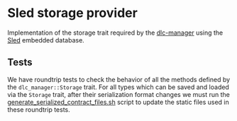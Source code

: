 # Sled storage provider

Implementation of the storage trait required by the [dlc-manager](../dlc-manager) using the [Sled](https://github.com/spacejam/sled) embedded database.

## Tests

We have roundtrip tests to check the behavior of all the methods defined by the `dlc_manager::Storage` trait.
For all types which can be saved and loaded via the `Storage` trait, after their serialization format changes we must run the [generate_serialized_contract_files.sh](../scripts/generate_serialized_contract_files.sh) script to update the static files used in these roundtrip tests.
